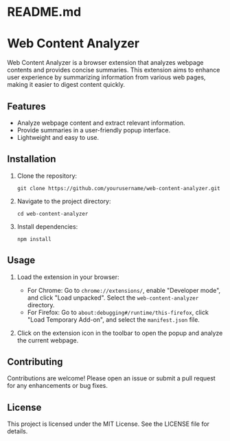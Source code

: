 # README.md

# Web Content Analyzer

Web Content Analyzer is a browser extension that analyzes webpage contents and provides concise summaries. This extension aims to enhance user experience by summarizing information from various web pages, making it easier to digest content quickly.

## Features

- Analyze webpage content and extract relevant information.
- Provide summaries in a user-friendly popup interface.
- Lightweight and easy to use.

## Installation

1. Clone the repository:
   ```
   git clone https://github.com/yourusername/web-content-analyzer.git
   ```
2. Navigate to the project directory:
   ```
   cd web-content-analyzer
   ```
3. Install dependencies:
   ```
   npm install
   ```

## Usage

1. Load the extension in your browser:
   - For Chrome: Go to `chrome://extensions/`, enable "Developer mode", and click "Load unpacked". Select the `web-content-analyzer` directory.
   - For Firefox: Go to `about:debugging#/runtime/this-firefox`, click "Load Temporary Add-on", and select the `manifest.json` file.

2. Click on the extension icon in the toolbar to open the popup and analyze the current webpage.

## Contributing

Contributions are welcome! Please open an issue or submit a pull request for any enhancements or bug fixes.

## License

This project is licensed under the MIT License. See the LICENSE file for details.
